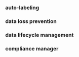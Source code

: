 ### auto-labeling


### data loss prevention



### data lifecycle management


### compliance manager